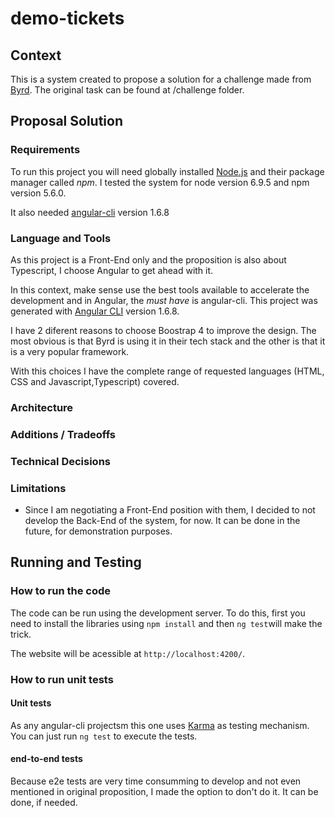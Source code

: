 
# demo-tickets

## Context

This is a system created to propose a solution for a challenge made from [Byrd](http://getbyrd.com). The original task can be found at /challenge folder.


## Proposal Solution

### Requirements

To run this project you will need globally installed [Node.js](https://nodejs.org) and their package manager called *npm*. I tested the system for node version 6.9.5 and npm version 5.6.0.

It also needed [angular-cli](https://cli.angular.io/) version 1.6.8

### Language and Tools

As this project is a Front-End only and the proposition is also about Typescript, I choose Angular to get ahead with it.

In this context, make sense use the best tools available to accelerate the development and in Angular, the *must have* is angular-cli. This project was generated with [Angular CLI](https://github.com/angular/angular-cli) version 1.6.8.

I have 2 diferent reasons to choose Boostrap 4 to improve the design. The most obvious is that Byrd is using it in their tech stack and the other is that it is a very popular framework. 

With this choices I have the complete range of requested languages (HTML, CSS and Javascript,Typescript) covered.

### Architecture

### Additions / Tradeoffs

### Technical Decisions

### Limitations

* Since I am negotiating a Front-End position with them, I decided to not develop the Back-End of the system, for now. It can be done in the future, for demonstration purposes.

## Running and Testing

### How to run the code

The code can be run using the development server. To do this, first you need to install the libraries using `npm install` and then `ng test`will make the trick.

The website will be acessible at `http://localhost:4200/`.

### How to run unit tests

#### Unit tests
As any angular-cli projectsm this one uses [Karma](https://karma-runner.github.io) as testing mechanism. You can just run `ng test` to execute the tests.

#### end-to-end tests
Because e2e tests are very time consumming to develop and not even mentioned in original proposition, I made the option to don't do it. It can be done, if needed.
